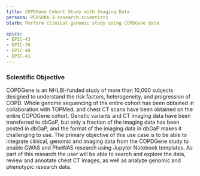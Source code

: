 ```yaml
---
title: COPDGene Cohort Study with Imaging Data
persona: PERSONA-3-research-scientists
blurb: Perform clinical genomic study using COPDGene data

epics:
- EPIC-43
- EPIC-39
- EPIC-40
- EPIC-41
---
```


### Scientific Objective

COPDGene is an NHLBI-funded study of more than 10,000 subjects designed to understand the risk factors, heterogeneity, and progression of COPD.  Whole genome sequencing of the entire cohort has been obtained in collaboration with TOPMed, and chest CT scans have been obtained on the entire COPDGene cohort.  Genetic variants and CT imaging data have been transferred to dbGaP, but only a fraction of the imaging data has been posted in dbGaP, and the format of the imaging data in dbGaP makes it challenging to use. The primary objective of this use case is to be able to integrate clinical, genomic and imaging data from the COPDGene study to enable GWAS and PheWAS research using Jupyter Notebook templates. As part of this research the user will be able to search and explore the data, review and annotate chest CT images, as well as analyze genomic and phenotypic research data.

